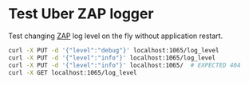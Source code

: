 # Test Uber ZAP logger

Test changing [ZAP](https://pkg.go.dev/go.uber.org/zap?utm_source=godoc) log level on the fly without application restart.

```bash
curl -X PUT -d '{"level":"debug"}' localhost:1065/log_level
curl -X PUT -d '{"level":"info"}' localhost:1065/log_level
curl -X PUT -d '{"level":"info"}' localhost:1065/  # EXPECTED 404
curl -X GET localhost:1065/log_level
```